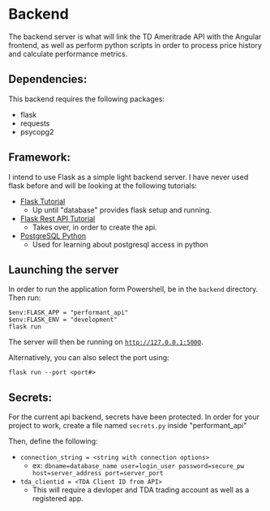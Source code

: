 # Backend

The backend server is what will link the TD Ameritrade API with the Angular frontend, as well as perform python scripts in order to process price history and calculate performance metrics.

## Dependencies:

This backend requires the following packages:

- flask
- requests
- psycopg2

## Framework:

I intend to use Flask as a simple light backend server. I have never used flask before and will be looking at the following tutorials:

- [Flask Tutorial](https://flask.palletsprojects.com/en/2.0.x/tutorial/)
    - Up until "database" provides flask setup and running.
- [Flask Rest API Tutorial](https://pythonbasics.org/flask-rest-api/)
    - Takes over, in order to create the api.
- [PostgreSQL Python](https://www.postgresqltutorial.com/postgresql-python/)
    - Used for learning about postgresql access in python

## Launching the server

In order to run the application form Powershell, be in the `backend` directory. Then run:

```
$env:FLASK_APP = "performant_api"
$env:FLASK_ENV = "development"
flask run
```

The server will then be running on [`http://127.0.0.1:5000`](http://127.0.0.1:5000).

Alternatively, you can also select the port using:
```
flask run --port <port#>
```

## Secrets:

For the current api backend, secrets have been protected. In order for your project to work, create a file named `secrets.py` inside "performant_api"

Then, define the following:
- `connection_string = <string with connection options>`
    - ex: `dbname=database_name user=login_user password=secure_pw host=server_address port=server_port`
- `tda_clientid = <TDA Client ID from API>`
    - This will require a devloper and TDA trading account as well as a registered app.